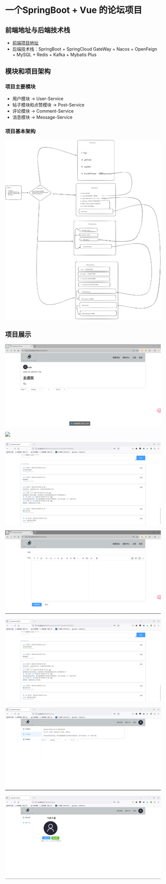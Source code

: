 # 一个SpringBoot + Vue 的论坛项目

## 前端地址与后端技术栈
- [前端项目地址](https://github.com/x1uc/community-vue)
- 后端技术栈：SpringBoot + SpringCloud GateWay + Nacos + OpenFeign +  MySQL + Redis + Kafka + Mybatis Plus

## 模块和项目架构
### 项目主要模块
- 用户模块 -> User-Service
- 帖子模块和点赞模块 -> Post-Service
- 评论模块 -> Comment-Service
- 消息模块 -> Message-Service

### 项目基本架构
![](./assert/SCT-Forum大体结构图.png)

## 项目展示

![](./assert/Display1.png)

![](./assert/Display2.png)

![](./assert/Display3.png)

![](./assert/Display4.png)

![](./assert/Display5.png)

![](./assert/Display6.png)

![](./assert/Display7.png)

